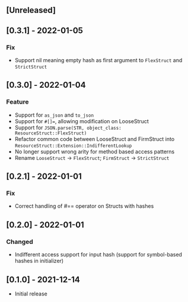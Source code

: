 ## [Unreleased]

## [0.3.1] - 2022-01-05
### Fix
- Support nil meaning empty hash as first argument to `FlexStruct` and `StrictStruct`

## [0.3.0] - 2022-01-04
### Feature
- Support for `as_json` and `to_json`
- Support for `#[]=`, allowing modification on LooseStruct
- Support for `JSON.parse(STR, object_class: ResourceStruct::FlexStruct)`
- Refactor common code between LooseStruct and FirmStruct into `ResourceStruct::Extension::IndifferentLookup`
- No longer support wrong arity for method based access patterns
- Rename `LooseStruct` -> `FlexStruct`; `FirmStruct` -> `StrictStruct`

## [0.2.1] - 2022-01-01
### Fix
- Correct handling of #== operator on Structs with hashes

## [0.2.0] - 2022-01-01
### Changed
- Indifferent access support for input hash (support for symbol-based hashes in initializer)

## [0.1.0] - 2021-12-14

- Initial release
